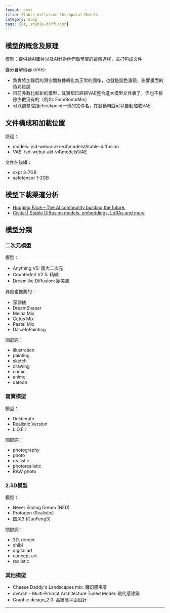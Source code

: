 ```yaml
---
layout: post
title: Stable-diffusion Checkpoint Models
category: blog
tags: [ai, stable-diffusion]
---
```


## 模型的概念及原理

模型：提供給AI圖片以及AI針對他們做學習的這個過程，並打包成文件

變分自解碼器 (VAE):
- 負責將加躁后的潛空間數據轉化為正常的圖像，也就是調色濾鏡，影響畫面的色彩質感
- 目前多數比較新的模型，其實都已經把VAE整合進大模型文件裏了，但也不排除少數沒有的（例如: FaceBombMix）
- 可以調整成跟checkpoint一樣的文件名，在啟動時就可以自動加載VAE

## 文件構成和加載位置

路徑：
- models: \sd-webui-aki-v4\models\Stable-diffusion
- VAE: \sd-webui-aki-v4\models\VAE

文件名後綴：
- ckpt 3-7GB
- safetensor 1-2GB

## 模型下載渠道分析

- [Hugging Face – The AI community building the future.](https://huggingface.co/)
- [Civitai \| Stable Diffusion models, embeddings, LoRAs and more](https://civitai.com/)

## 模型分類

### 二次元模型

模型：
- Anything V5: 廣大二次元
- Counterfeit V2.5: 精緻
- Dreamlike Diffusion: 歐美風

其他也推薦的：
- 深淵橘
- DreamShaper
- Meina Mix
- Cetus Mix
- Pastel Mix
- DalcefoPainting

關鍵詞：
- illustration
- painting
- sketch
- drawing
- comic
- anime
- catoon

### 寫實模型

模型：
- Deliberate
- Realistic Version
- L.O.F.I

關鍵詞：
- photography
- photo
- realistic
- photorealistic
- RAW photo

### 2.5D模型

模型：
- Never Ending Dream (NED)
- Protogen (Realistic)
- 国风3 (GuoFeng3) 

關鍵詞：
- 3D, render
- chibi
- digital art
- concept art
- realistic

### 其他模型

- Cheese Daddy's Landscapes mix: 魔幻感場景
- dvArch - Multi-Prompt Architecture Tuned Model: 現代感建築
- Graphic design_2.0: 高級感平面設計

---